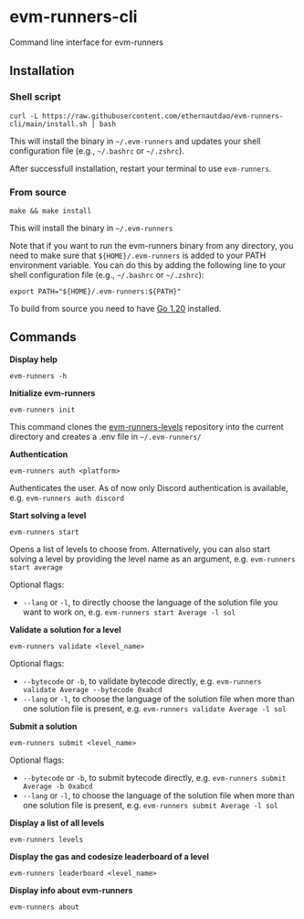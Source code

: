 # evm-runners-cli

Command line interface for evm-runners

## Installation

### Shell script

```
curl -L https://raw.githubusercontent.com/ethernautdao/evm-runners-cli/main/install.sh | bash
```

This will install the binary in `~/.evm-runners` and updates your shell configuration file (e.g., `~/.bashrc` or `~/.zshrc`).

After successfull installation, restart your terminal to use `evm-runners`.

### From source

```
make && make install
```

This will install the binary in `~/.evm-runners`

Note that if you want to run the evm-runners binary from any directory, you need to make sure that `${HOME}/.evm-runners` is added to your PATH environment variable. You can do this by adding the following line to your shell configuration file (e.g., `~/.bashrc` or `~/.zshrc`):

```
export PATH="${HOME}/.evm-runners:${PATH}"
```

To build from source you need to have [Go 1.20](https://go.dev/doc/install) installed.

## Commands

**Display help**

```
evm-runners -h
```

**Initialize evm-runners**

```
evm-runners init
```

This command clones the [evm-runners-levels](https://github.com/ethernautdao/evm-runners-levels) repository into the current directory and creates a .env file in `~/.evm-runners/`

**Authentication**

```
evm-runners auth <platform>
```

Authenticates the user. As of now only Discord authentication is available, e.g. `evm-runners auth discord`

**Start solving a level**

```
evm-runners start
```

Opens a list of levels to choose from. Alternatively, you can also start solving a level by providing the level name as an argument, e.g. `evm-runners start average`

Optional flags:

- `--lang` or `-l`, to directly choose the language of the solution file you want to work on, e.g. `evm-runners start Average -l sol`

**Validate a solution for a level**

```
evm-runners validate <level_name>
```

Optional flags:

- `--bytecode` or `-b`, to validate bytecode directly, e.g. `evm-runners validate Average --bytecode 0xabcd`
- `--lang` or `-l`, to choose the language of the solution file when more than one solution file is present, e.g. `evm-runners validate Average -l sol`

**Submit a solution**

```
evm-runners submit <level_name>
```

Optional flags:

- `--bytecode` or `-b`, to submit bytecode directly, e.g. `evm-runners submit Average -b 0xabcd`
- `--lang` or `-l`, to choose the language of the solution file when more than one solution file is present, e.g. `evm-runners submit Average -l sol`

**Display a list of all levels**

```
evm-runners levels
```

**Display the gas and codesize leaderboard of a level**

```
evm-runners leaderboard <level_name>
```

**Display info about evm-runners**

```
evm-runners about
```
